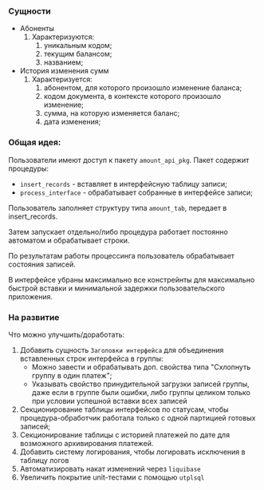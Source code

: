 ### Сущности

- Абоненты
    1) Характеризуются:
        1) уникальным кодом;
        2) текущим балансом;
        3) названием;
- История изменения сумм
    1) Характеризуется:
        1) абонентом, для которого произошло изменение баланса;
        2) кодом документа, в контексте которого произошло изменение;
        3) сумма, на которую изменяется баланс;
        4) дата изменения;
        
### Общая идея:

Пользователи имеют доступ к пакету `amount_api_pkg`. Пакет содержит процедуры:
- `insert_records` - вставляет в интерфейсную таблицу записи;
- `process_interface` - обрабатывает собранные в интерфейсе записи;

Пользователь заполняет структуру типа `amount_tab`, передает в insert_records.

Затем запускает отдельно/либо процедура работает постоянно автоматом и обрабатывает строки.

По результатам работы процессинга пользователь обрабатывает состояния записей.

В интерфейсе убраны максимально все констрейнты для максимально быстрой вставки и минимальной задержки пользовательского приложения.

### На развитие

Что можно улучшить/доработать:

1. Добавить сущность `Заголовки интерфейса` для объединения вставленных строк интерфейса в группы:
    - Можно завести и обрабатывать доп. свойства типа "Схлопнуть группу в один платеж";
    - Указывать свойство принудительной загрузки записей группы, даже если в группе были ошибки, либо группы целиком только при условии успешной вставки всех записей
2. Секционирование таблицы интерфейсов по статусам, чтобы процедура-обработчик работала только с одной партицией готовых записей;
3. Секционирование таблицы с историей платежей по дате для возможного архивирования платежей. 
4. Добавить систему логирования, чтобы логировать исключения в таблицу логов
5. Автоматизировать накат изменений через `liquibase`
6. Увеличить покрытие unit-тестами с помощью `utplsql`


